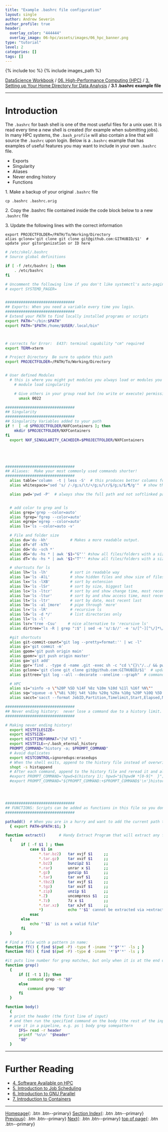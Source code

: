 ```yaml
---
title: "Example .bashrc file configuration"
layout: single
author: Andrew Severin
author_profile: true
header:
  overlay_color: "444444"
  overlay_image: 06-hpc/assets/images/06_hpc_banner.png
type: "tutorial"
level: 2
categories: []
tags: []
---
```


{% include toc %}
{% include images_path %}

[DataScience Workbook](https://datascience.101workbook.org/) / [06. High-Performance Computing (HPC)](../00-IntroToHPC-LandingPage.md) / [3. Setting up Your Home Directory for Data Analysis](00-setting-up-home-directory.md) / **3.1 .bashrc example file**

---


# Introduction

The `.bashrc` for bash shell is one of the most useful files for a unix user. It is read every time a new shell is created (for example when submitting jobs).  In many HPC systems, the `.bash_profile` will also contain a line that will source the `.bashrc` upon login.  Below is a `.bashrc` example that has examples of useful features you may want to include in your own `.bashrc` file.

* Exports
* Singularity
* Aliases
* Never ending history
* Functions

1\. Make a backup of your original `.bashrc` file

```
cp .bashrc .bashrc.orig
```

2\. Copy the .bashrc file contained inside the code block below to a new `.bashrc` file

3\. Update the following lines with the correct information

```
export PROJECTFOLDER=/PATH/To/Working/Directory
alias gclone='git clone git clone git@github.com:GITHUBID/$1'  # update your gitorganization or ID here
```

```bash
# /etc/skel/.bashrc
# Source global definitions

if [ -f /etc/bashrc ]; then
    . /etc/bashrc
fi

# Uncomment the following line if you don't like systemctl's auto-paging feature:
# export SYSTEMD_PAGER=


###############################
## Exports: When you need a variable every time you login.
###############################
# Extend your PATH to find locally installed programs or scripts
export PATH="~/bin:$PATH"
export PATH="$PATH:/home/$USER/.local/bin"



# corrects for Error:  E437: terminal capability "cm" required
export TERM=xterm

# Project Directory  Be sure to update this path
export PROJECTFOLDER=/PATH/To/Working/Directory


# User defined Modules
  # this is where you might put modules you always load or modules you have installed yourself
    # module load singularity

    # Give others in your group read but (no write or execute) permissions upon file/folder creation
      umask 0022

###############################
## Singularity
###############################
## Singularity Variables added to your path
if !  [ -d $PROJECTFOLDER/NXFContainers ]; then
    mkdir $PROJECTFOLDER/NXFContainers
fi
  export NXF_SINGULARITY_CACHEDIR=$PROJECTFOLDER/NXFContainers





###############################
## Aliases:  Make your most commonly used commands shorter!
###############################
  alias table='column  -t | less -S'  # this produces better columns for output cat file | table
  alias whitespace="sed 's/ /·/g;s/\t/￫/g;s/\r/§/g;s/$/¶/g'"  # show the whitespaces in a file

  alias pwd='pwd -P'  # always show the full path and not softlinked path to folder


  # add color to grep and ls
  alias grep='grep --color=auto'
  alias fgrep='fgrep --color=auto'
  alias egrep='egrep --color=auto'
  alias ls='ls --color=auto -v'

  # File and folder size
  alias du='du -kh'          # Makes a more readable output.
  alias df='df -kTh'
  alias dd='du -sch *'
  alias dG='du -hs * | awk '$1~"G"'' #show all files/folders with a size in the Gigabytes
  alias dT='du -hs * | awk '$1~"T"'' #show all files/folders with a size in the Terabytes

  # shortcuts for ls
  alias lh='ls -lh'          # sort in readable way
  alias la='ls -AlL'         # show hidden files and show size of files that are softlinked
  alias lx='ls -lXB'         # sort by extension
  alias lk='ls -lSr'         # sort by size, biggest last
  alias lc='ls -ltcr'        # sort by and show change time, most recent last
  alias lu='ls -ltur'        # sort by and show access time, most recent last
  alias lt='ls -ltr'         # sort by date, most recent last
  alias lm='ls -al |more'    # pipe through 'more'
  alias lr='ls -lR'          # recursive ls
  alias ld='ls -d */'        # list directories only
  alias ll='ls -l'
  alias lsr='tree -Csu'     # nice alternative to 'recursive ls'
  alias dirtree="ls -R | grep ":$" | sed -e 's/:$//' -e 's/[^-][^\/]*\//--/g' -e 's/^/ /' -e 's/-/|/'"

  #git shortcuts
  alias git-commit-count="git log --pretty=format:'' | wc -l"
  alias gc='git commit -m'
  alias gpom='git push origin main'
  alias gpomr='git push origin master'
  alias ga='git add'
  alias gpr='find . -type d -name .git -exec sh -c "cd \"{}\"/../ && pwd && git pull" \;'
  alias gclone='git clone git clone git@github.com:GITHUBID/$1'  # update your gitorganization or ID here
  alias gittree="git log --all --decorate --oneline --graph"  # commandline push history

  # HPC
  alias si="sinfo -o \"%20P %5D %14F %8z %10m %10d %11l %16f %N\""
  alias sq="squeue -o \"%8i %30j %4t %10u %20q %20a %10g %20P %10Q %5D %11l %11L %R %Z\""
  alias sacct='sacct --format JobID,Partition,Timelimit,Start,Elapsed,NodeList%20,ExitCode,ReqMem,MaxRSS,MaxVMSize,AllocCPUS'

###############################
## Never ending history:  never lose a command due to a history limit.
###############################

# Making never ending history!
  export HISTFILESIZE=
  export HISTSIZE=
  export HISTTIMEFORMAT="[%F %T] "
  export HISTFILE=~/.bash_eternal_history
  PROMPT_COMMAND="history -a; $PROMPT_COMMAND"
  # Avoid duplicates
  export HISTCONTROL=ignoredups:erasedups
  # When the shell exits, append to the history file instead of overwriting it
  shopt -s histappend
  # After each command, append to the history file and reread it and also add the pwd
  #export PROMPT_COMMAND='hpwd=$(history 1); hpwd="${hpwd# *[0-9]*  }"; if [[ ${hpwd%% *} == "cd" ]]; then cwd=$OLDPWD; else cwd=$PWD; fi; hpwd="${hpwd% ### *} ### $cwd"; history -s "$hpwd"; history -a; history -c; history -r'
  #export PROMPT_COMMAND="${PROMPT_COMMAND:+$PROMPT_COMMAND$'\n'}history -a; history -c; history -r"




###############################
## FUNCTIONS: Scripts can be added as functions in this file so you don't have to add it to your path.
###############################

pathadd()  # When you are in a hurry and want to add the current path to your PATH variable; not perminent
  { export PATH=$PATH:$1; }

function extract()      # Handy Extract Program that will extract any file
  {
       if [ -f $1 ] ; then
           case $1 in
               *.tar.bz2)   tar xvjf $1     ;;
               *.tar.gz)    tar xvzf $1     ;;
               *.bz2)       bunzip2 $1      ;;
               *.rar)       unrar x $1      ;;
               *.gz)        gunzip $1       ;;
               *.tar)       tar xvf $1      ;;
               *.tbz2)      tar xvjf $1     ;;
               *.tgz)       tar xvzf $1     ;;
               *.zip)       unzip $1        ;;
               *.Z)         uncompress $1   ;;
               *.7z)        7z x $1         ;;
               *.tar.xz)    tar xJvf $1     ;;
               *)           echo "'$1' cannot be extracted via >extract<" ;;
           esac
       else
           echo "'$1' is not a valid file"
       fi
  }

# Find a file with a pattern in name:
function ff() { find $(pwd -P) -type f -iname '*'$*'*' -ls ; }
function fd() { find $(pwd -P) -type d -iname '*'$*'*' -ls ; }

#it puts line number for grep matches, but only when it is at the end of the pipe
function grep()
  {
      if [[ -t 1 ]]; then
          command grep -n "$@"
      else
          command grep "$@"
      fi
  }

function body()
  {
  # print the header (the first line of input)
  # and then run the specified command on the body (the rest of the input)
  # use it in a pipeline, e.g. ps | body grep somepattern
      IFS= read -r header
      printf '%s\n' "$header"
      "$@"
  }
```

___
# Further Reading
* [4. Software Available on HPC](../04-SOFTWARE/01-software-available-on-HPC)
* [5. Introduction to Job Scheduling](../05-JOB-QUEUE/00-introduction-to-job-scheduling)
* [6. Introduction to GNU Parallel](../06-PARALLEL/01-introduction-to-gnu-parallel)
* [7. Introduction to Containers](../07-CONTAINERS/00-introduction-to-containers)

___

[Homepage](../../index.md){: .btn  .btn--primary}
[Section Index](../00-IntroToHPC-LandingPage){: .btn  .btn--primary}
[Previous](00-setting-up-home-directory){: .btn  .btn--primary}
[Next](../04-SOFTWARE/01-software-available-on-HPC){: .btn  .btn--primary}
[top of page](#introduction){: .btn  .btn--primary}
